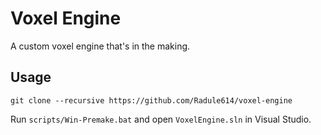 # Voxel Engine

A custom voxel engine that's in the making.

## Usage

```
git clone --recursive https://github.com/Radule614/voxel-engine
```

Run `scripts/Win-Premake.bat` and open `VoxelEngine.sln` in Visual Studio.
